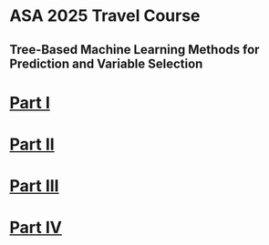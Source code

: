 # ASA 2025 Travel Course
## Tree-Based Machine Learning Methods for Prediction and Variable Selection
# [Part I](https://luminwin.github.io/ASAtravel/presentationPartI.html)
# [Part II](https://luminwin.github.io/ASAtravel/presentationPartII.html)
# [Part III](https://luminwin.github.io/ASAtravel/presentationPartIII.html)
# [Part IV](https://luminwin.github.io/ASAtravel/presentationPartIV.html)
